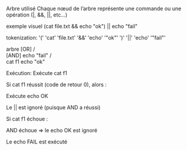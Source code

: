 Arbre utilisé
Chaque nœud de l’arbre représente une commande ou une opération (|, &&, ||, etc...)

exemple visuel
(cat file.txt && echo "ok") || echo "fail"

tokenization:
'(' 'cat' 'file.txt' '&&' 'echo' '"ok"' ')' '||' 'echo' '"fail"'

arbre
          [OR]
         /    \
     [AND]   echo "fail"
     /    \
cat f1  echo "ok"

Exécution:
Exécute cat f1

Si cat f1 réussit (code de retour 0), alors :

Exécute echo OK

Le || est ignoré (puisque AND a réussi)

Si cat f1 échoue :

AND échoue ⇒ le echo OK est ignoré

Le echo FAIL est exécuté